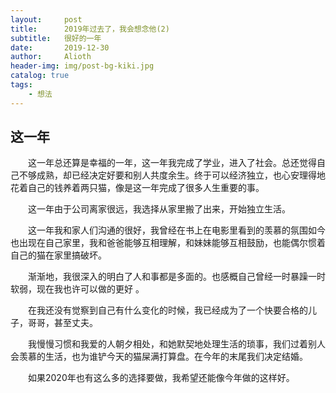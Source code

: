 ```yaml
---
layout:     post
title:      2019年过去了，我会想念他(2)
subtitle:   很好的一年
date:       2019-12-30
author:     Alioth
header-img: img/post-bg-kiki.jpg
catalog: true
tags:
    - 想法
---
```



## 这一年

&emsp;&emsp;这一年总还算是幸福的一年，这一年我完成了学业，进入了社会。总还觉得自己不够成熟，却已经决定好要和别人共度余生。终于可以经济独立，也心安理得地花着自己的钱养着两只猫，像是这一年完成了很多人生重要的事。

&emsp;&emsp;这一年由于公司离家很远，我选择从家里搬了出来，开始独立生活。

&emsp;&emsp;这一年我和家人们沟通的很好，我曾经在书上在电影里看到的羡慕的氛围如今也出现在自己家里，我和爸爸能够互相理解，和妹妹能够互相鼓励，也能偶尔惯着自己的猫在家里搞破坏。

&emsp;&emsp;渐渐地，我很深入的明白了人和事都是多面的。也感概自己曾经一时暴躁一时软弱，现在我也许可以做的更好
。

&emsp;&emsp;在我还没有觉察到自己有什么变化的时候，我已经成为了一个快要合格的儿子，哥哥，甚至丈夫。

&emsp;&emsp;我慢慢习惯和我爱的人朝夕相处，和她默契地处理生活的琐事，我们过着别人会羡慕的生活，也为谁铲今天的猫屎满打算盘。在今年的末尾我们决定结婚。

&emsp;&emsp;如果2020年也有这么多的选择要做，我希望还能像今年做的这样好。


